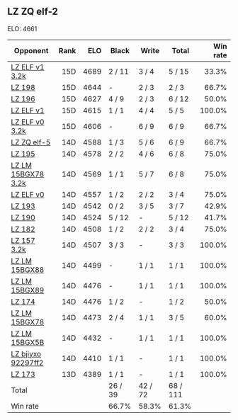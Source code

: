 ## LZ ZQ elf-2 ##

ELO: 4661

Opponent | Rank | ELO | Black | Write | Total | Win rate
---------|-----:|----:|-------|-------|-------|-------:
[LZ ELF v1 3.2k](LZ%20ELF%20v1%203.2k.md) | 15D | 4689 | 2 / 11 | 3 / 4 | 5 / 15 | 33.3%
[LZ 198](LZ%20198.md) | 15D | 4644 | - | 2 / 3 | 2 / 3 | 66.7%
[LZ 196](LZ%20196.md) | 15D | 4627 | 4 / 9 | 2 / 3 | 6 / 12 | 50.0%
[LZ ELF v1](LZ%20ELF%20v1.md) | 15D | 4615 | 1 / 1 | 4 / 4 | 5 / 5 | 100.0%
[LZ ELF v0 3.2k](LZ%20ELF%20v0%203.2k.md) | 15D | 4606 | - | 6 / 9 | 6 / 9 | 66.7%
[LZ ZQ elf-5](LZ%20ZQ%20elf-5.md) | 14D | 4588 | 1 / 3 | 5 / 6 | 6 / 9 | 66.7%
[LZ 195](LZ%20195.md) | 14D | 4578 | 2 / 2 | 4 / 6 | 6 / 8 | 75.0%
[LZ LM 15BGX78 3.2k](LZ%20LM%2015BGX78%203.2k.md) | 14D | 4569 | 1 / 1 | 5 / 7 | 6 / 8 | 75.0%
[LZ ELF v0](LZ%20ELF%20v0.md) | 14D | 4557 | 1 / 2 | 2 / 2 | 3 / 4 | 75.0%
[LZ 193](LZ%20193.md) | 14D | 4542 | 0 / 2 | 3 / 5 | 3 / 7 | 42.9%
[LZ 190](LZ%20190.md) | 14D | 4524 | 5 / 12 | - | 5 / 12 | 41.7%
[LZ 182](LZ%20182.md) | 14D | 4508 | 1 / 2 | 2 / 2 | 3 / 4 | 75.0%
[LZ 157 3.2k](LZ%20157%203.2k.md) | 14D | 4507 | 3 / 3 | - | 3 / 3 | 100.0%
[LZ LM 15BGX88](LZ%20LM%2015BGX88.md) | 14D | 4499 | - | 1 / 1 | 1 / 1 | 100.0%
[LZ LM 15BGX89](LZ%20LM%2015BGX89.md) | 14D | 4476 | - | 1 / 1 | 1 / 1 | 100.0%
[LZ 174](LZ%20174.md) | 14D | 4476 | 1 / 2 | - | 1 / 2 | 50.0%
[LZ LM 15BGX78](LZ%20LM%2015BGX78.md) | 14D | 4473 | 2 / 4 | 1 / 1 | 3 / 5 | 60.0%
[LZ LM 15BGX5B](LZ%20LM%2015BGX5B.md) | 14D | 4432 | - | 1 / 1 | 1 / 1 | 100.0%
[LZ bjiyxo 92297ff2](LZ%20bjiyxo%2092297ff2.md) | 14D | 4410 | 1 / 1 | - | 1 / 1 | 100.0%
[LZ 173](LZ%20173.md) | 13D | 4389 | 1 / 1 | - | 1 / 1 | 100.0%
Total | | | 26 / 39 | 42 / 72 | 68 / 111 | 
Win rate| | | 66.7% | 58.3% | 61.3% | 
